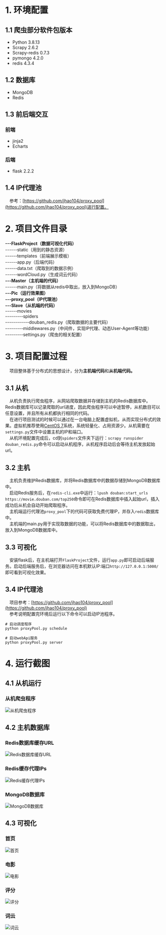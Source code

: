 # 1. 环境配置
## 1.1 爬虫部分软件包版本
- Python 3.8.13
- Scrapy 2.6.2
- Scrapy-redis 0.7.3
- pymongo 4.2.0
- redis 4.3.4
## 1.2 数据库
- MongoDB
- Redis
## 1.3 前后端交互
### 前端
- jinja2
- Echarts
### 后端
- flask 2.2.2
## 1.4 IP代理池
&ensp;&ensp;参考：[https://github.com/jhao104/proxy_pool](https://github.com/jhao104/proxy_pool)进行配置。
# 2. 项目文件目录
**---FlaskProject（数据可视化代码）**<br>
------static（用到的静态资源）<br>
------templates（前端展示模板）<br>
------app.py（后端代码）<br>
------data.txt（爬取到的数据示例）<br>
------wordCloud.py（生成词云代码）<br>
**---Master（主机端的代码）**<br>
------main.py（将数据从redis中取出，放入到MongoDB）<br>
**---Pic（运行效果图）**<br>
**---proxy_pool（IP代理池）**<br>
**---Slave（从机端的代码）**<br>
------movies<br>
---------spiders<br>
------------douban_redis.py（爬取数据的主要代码）<br>
---------middlewares.py（中间件，实现IP代理、动态User-Agent等功能）<br>
---------settings.py（爬虫的相关配置）<br>
# 3. 项目配置过程
&ensp;&ensp;项目整体基于分布式的思想设计，分为**主机端代码**和**从机端代码。**
## 3.1 从机
&ensp;&ensp;从机负责执行爬虫程序，从网站爬取数据并存储到主机的Redis数据库中。Redis数据库可以记录爬取的url进度，因此爬虫程序可以中途暂停，从机数目可以任意设置，并且所有从机都执行相同的代码。<br>
&ensp;&ensp;在进行项目测试的时候可以通过在一台电脑上配置虚拟机，从而实现分布式的效果。虚拟机推荐使用[CentOS 7](http://isoredirect.centos.org/centos/7/isos/x86_64/)系统，系统轻量化、占用资源少。从机需要在`settings.py`文件中设置主机的IP和端口。<br>
&ensp;&ensp;从机环境配置完成后，cd到`spiders`文件夹下运行：`scrapy runspider douban_redis.py`命令可以启动从机程序，从机程序启动后会等待主机发放起始url。<br>
## 3.2 主机
&ensp;&ensp;主机负责维护Redis数据库，并将Redis数据库中的数据存储到MongoDB数据库中。<br>
&ensp;&ensp;启动Redis服务后，在`redis-cli.exe`中运行：`lpush douban:start_urls https://movie.douban.com/top250`命令即可在Redis数据库中插入起始url，插入成功后从机会自动开始爬取程序。<br>
&ensp;&ensp;主机端运行代理池`proxy_pool`下的代码可获取免费代理IP，并存入`redis`数据库中。<br>
&ensp;&ensp;主机端的main.py用于实现取数据的功能，可以将Redis数据库中的数据取出，放入到MongoDB数据库中。
## 3.3 可视化
&ensp;&ensp;安装flask后，在主机端打开`FlaskProject`文件，运行`app.py`即可启动后端服务。启动后端服务后，在浏览器访问在本机默认IP:端口`http://127.0.0.1:5000/`即可看到可视化效果。<br>
## 3.4 IP代理池
&ensp;&ensp;项目参考：[https://github.com/jhao104/proxy_pool](https://github.com/jhao104/proxy_pool)<br>
&ensp;&ensp;参考说明配置完环境后运行以下命令可以启动IP池程序。<br>
```
# 启动调度程序
python proxyPool.py schedule

# 启动webApi服务
python proxyPool.py server
```
# 4. 运行截图
## 4.1 从机运行
### 从机爬虫程序
![从机爬虫程序](https://github.com/sora0608/SoRA-/blob/master/Pic/slave.jpg)
## 4.2 主机数据库
### Redis数据库缓存URL
![Redis数据库缓存URL](https://github.com/CoderDon/Crawler/raw/main/Pic/redis_data.jpg)
### Redis缓存代理IPs
![Redis缓存代理IPs](https://github.com/CoderDon/Crawler/raw/main/Pic/proxy.jpg)
### MongoDB数据库
![MongoDB数据库](https://github.com/CoderDon/Crawler/raw/main/Pic/mongoDB_data.jpg)
## 4.3 可视化
### 首页
![首页](https://github.com/CoderDon/Crawler/raw/main/Pic/index.jpg)
### 电影
![电影](https://github.com/CoderDon/Crawler/raw/main/Pic/movies.jpg)
### 评分
![评分](https://github.com/CoderDon/Crawler/raw/main/Pic/score.jpg)
### 词云
![词云](https://github.com/CoderDon/Crawler/raw/main/Pic/words.jpg)
